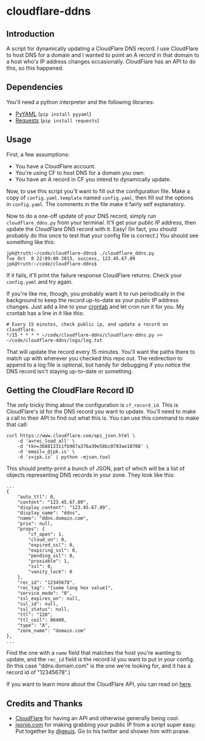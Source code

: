 cloudflare-ddns
===============

Introduction
------------

A script for dynamically updating a CloudFlare DNS record.  I use CloudFlare
to host DNS for a domain and I wanted to point an A record in that domain to
a host who's IP address changes occasionally.  CloudFlare has an API to do this,
so this happened.

Dependencies
------------

You'll need a python interpreter and the following libraries:

 - [PyYAML](https://bitbucket.org/xi/pyyaml) (`pip install pyyaml`)
 - [Requests](http://docs.python-requests.org/en/latest/) (`pip install
   requests`)

Usage
-----

First, a few assumptions:

  - You have a CloudFlare account.
  - You're using CF to host DNS for a domain you own.
  - You have an A record in CF you intend to dynamically update.

Now, to use this script you'll want to fill out the configuration file. Make a 
copy of `config.yaml.template` named `config.yaml`, then fill out the options in 
`config.yaml`.  The comments in the file make it fairly self explanatory.

Now to do a one-off update of your DNS record, simply run `cloudflare_ddns.py`
from your terminal.  It'll get your public IP address, then update the 
CloudFlare DNS record with it. Easy!  (In fact, you should probably do this once
to test that your config file is correct.)  You should see something like this:

    jpk@truth:~/code/cloudflare-ddns$ ./cloudflare_ddns.py 
    Tue Oct  8 22:09:00 2013, success, 123.45.67.89
    jpk@truth:~/code/cloudflare-ddns$ 

If it fails, it'll print the failure response CloudFlare returns. Check your
`config.yaml` and try again.


If you're like me, though, you probably want it to run periodically in the
background to keep the record up-to-date as your public IP address changes.
Just add a line to your [crontab](http://en.wikipedia.org/wiki/Cron) and let
cron run it for you.  My crontab has a line in it like this:

    # Every 15 minutes, check public ip, and update a record on cloudflare.
    */15 * * * * ~/code/cloudflare-ddns/cloudflare-ddns.py >> ~/code/cloudflare-ddns/logs/log.txt

That will update the record every 15 minutes.  You'll want the paths there to
match up with wherever you checked this repo out.  The redirection to append to
a log file is optional, but handy for debugging if you notice the DNS record
isn't staying up-to-date or something.

Getting the CloudFlare Record ID
--------------------------------

The only tricky thing about the configuration is `cf_record_id`.  This is
CloudFlare's id for the DNS record you want to update.  You'll need to make a
call to their API to find out what this is. You can use this command
to make that call:

    curl https://www.cloudflare.com/api_json.html \
        -d 'a=rec_load_all' \
        -d 'tkn=368812311fb987a376a39e58bc0793ae18708' \
        -d 'email=_@jpk.is' \
        -d 'z=jpk.is' | python -mjson.tool

This should pretty-print a bunch of JSON, part of which will be a list of
objects representing DNS records in your zone.  They look like this:

    ...
    {
        "auto_ttl": 0, 
        "content": "123.45.67.89", 
        "display_content": "123.45.67.89", 
        "display_name": "ddns", 
        "name": "ddns.domain.com", 
        "prio": null, 
        "props": {
            "cf_open": 1, 
            "cloud_on": 0, 
            "expired_ssl": 0, 
            "expiring_ssl": 0, 
            "pending_ssl": 0, 
            "proxiable": 1, 
            "ssl": 0, 
            "vanity_lock": 0
        }, 
        "rec_id": "12345678", 
        "rec_tag": "[some long hex value]", 
        "service_mode": "0", 
        "ssl_expires_on": null, 
        "ssl_id": null, 
        "ssl_status": null, 
        "ttl": "120", 
        "ttl_ceil": 86400, 
        "type": "A", 
        "zone_name": "domain.com"
    },
    ...

Find the one with a `name` field that matches the host you're wanting to update,
and the `rec_id` field is the record id you want to put in your config.
(In this case "ddns.domain.com" is the one we're looking for, and it has a
record id of "12345678".)

If you want to learn more about the CloudFlare API, you can read on
[here](http://www.cloudflare.com/docs/client-api.html).

Credits and Thanks
------------------

 - [CloudFlare](https://www.cloudflare.com/) for having an API and otherwise
   generally being cool.
 - [jsonip.com](http://jsonip.com/) for making grabbing your public IP from a
   script super easy. Put together by [@geuis](https://twitter.com/geuis). Go
   to his twitter and shower him with praise.

